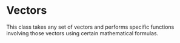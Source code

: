 # Vectors
This class takes any set of vectors and performs specific functions involving those vectors using certain mathematical formulas.
